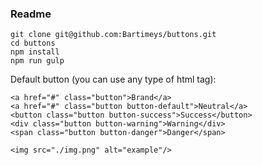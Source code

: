 ### Readme
```
git clone git@github.com:Bartimeys/buttons.git
cd buttons
npm install
npm run gulp
```


Default button (you can use any type of html tag):
```
<a href="#" class="button">Brand</a>
<a href="#" class="button button-default">Neutral</a>
<button class="button button-success">Success</button>
<div class="button button-warning">Warning</div>
<span class="button button-danger">Danger</span>
```
```
<img src="./img.png" alt="example"/>
```